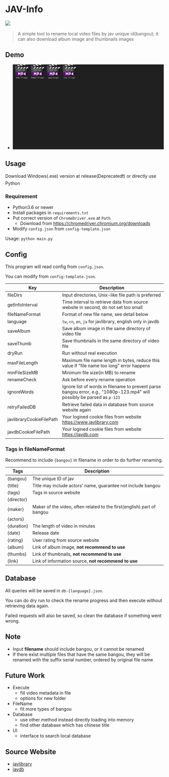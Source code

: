 # JAV-Info

![](https://img.shields.io/github/downloads/gitqwerty777/JAV-Info/total.svg)

> A simple tool to rename local video files by jav unique id(bangou); it can also download album image and thumbnails images

## Demo

- ![Demo](demo.gif)

## Usage

Download Windows(.exe) version at release(Deprecated❗) or directly use Python

### Requirement

- Python3.6 or newer
- Install packages in `requirements.txt`
- Put correct version of `ChromeDriver.exe` at `Path`
  - Download from <https://chromedriver.chromium.org/downloads>
- Modify `config.json` from `config-template.json`

Usage: `python main.py`

## Config

This program will read config from `config.json`.

You can modify from `config-template.json`.

| Key                      | Description                                                                                                              |
| ------------------------ | ------------------------------------------------------------------------------------------------------------------------ |
| fileDirs                 | Input directories, Unix-like file path is preferred                                                                      |
| getInfoInterval          | Time interval to retrieve data from source website in second, do not set too small                                       |
| fileNameFormat           | Format of new file name, see detail below                                                                                |
| language                 | `tw`, `cn`, `en`, `ja` for javlibrary, english only in javdb                                                             |
| saveAlbum                | Save album image in the same directory of video file                                                                     |
| saveThumb                | Save thumbnails in the same directory of video file                                                                      |
| dryRun                   | Run without real execution                                                                                               |
| maxFileLength            | Maximum file name length in bytes, reduce this value if "file name too long" error happens                               |
| minFileSizeMB            | Minimum file size(in MB) to rename                                                                                       |
| renameCheck              | Ask before every rename operation                                                                                        |
| ignoreWords              | Ignore list of words in filename to prevent parse bangou error, e.g., "1080p-123.mp4" will possibly be parsed as `p-123` |
| retryFailedDB            | Retrieve failed data in database from source website again                                                               |
| javlibraryCookieFilePath | Your logined cookie files from website <https://www.javlibrary.com>                                                      |
| javdbCookieFilePath      | Your logined cookie files from website <https://javdb.com>                                                               |

### Tags in fileNameFormat

Recommend to include `{bangou}` in filename in order to do further renaming.

| Tags       | Description                                                            |
| ---------- | ---------------------------------------------------------------------- |
| {bangou}   | The unique ID of jav                                                   |
| {title}    | Title may include actors' name, guarantee not include bangou           |
| {tags}     | Tags in source website                                                 |
| {director} |                                                                        |
| {maker}    | Maker of the video, often related to the first(english) part of bangou |
| {actors}   |                                                                        |
| {duration} | The length of video in minutes                                         |
| {date}     | Release date                                                           |
| {rating}   | User rating from source website                                        |
| {album}    | Link of album image, **not recommend to use**                          |
| {thumbs}   | Link of thumbnails, **not recommend to use**                           |
| {link}     | Link of information source, **not recommend to use**                   |

## Database

All queries will be saved in `db-{language}.json`.

You can do dry run to check the rename progress and then execute without retrieving data again.

Failed requests will also be saved, so clean the database if something went wrong.

## Note

- Input **filename** should include bangou, or it cannot be renamed
- If there exist multiple files that have the same bangou, they will be renamed with the suffix serial number, ordered by original file name

## Future Work

- Execute
  - fill video metadata in file
  - options for new folder
- FileName
  - fit more types of bangou
- Database
  - use other method instead directly loading into memory
  - find other database which has chinese title
- UI
  - interface to search local database


## Source Website

- [javlibrary](https://www.javlibrary.com)
- [javdb](https://javdb.com)